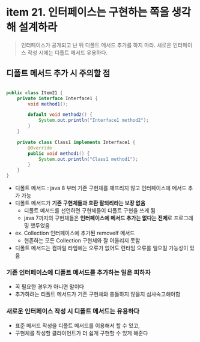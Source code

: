 # item 21. 인터페이스는 구현하는 쪽을 생각해 설계하라

> 인터페이스가 공개되고 난 뒤 디폴트 메서드 추가를 하지 마라. 새로운 인터페이스 작성 시에는 디폴트 메서드 유용하다.

## 디폴트 메서드 추가 시 주의할 점

```java

public class Item21 {
    private interface Interface1 {
        void method1();

        default void method2() {
            System.out.println("Interface1 method2");
        }
    }

    private class Class1 implements Interface1 {
        @Override
        public void method1() {
            System.out.println("Class1 method1");
        }
    }
}
```

- 디폴트 메서드 :  java 8 부터 기존 구현체를 깨뜨리지 않고 인터페이스에 메서드 추가 가능
- 디폴트 메서드가 **기존 구현체들과 호환 잘되리라는 보장 없음**
    - 디폴트 메서드를 선언하면 구현체들이 디폴트 구현을 쓰게 됨
    - java 7까지의 구현체들은 **인터페이스에 메서드 추가는 없다는 전제**로 프로그래밍 했두었음
- ex. Collection 인터페이스에 추가된 removeIf 메서드
    - 현존하는 모든 Collection 구현체와 잘 어울리지 못함
- 디폴트 메서드는 컴파일 타임에는 오류가 없어도 런타임 오류를 일으킬 가능성이 있음

### 기존 인터페이스에 디폴트 메서드를 추가하는 일은 피하자

- 꼭 필요한 경우가 아니면 말이다
- 추가하려는 티폴트 메서드가 기존 구현체와 충돌하지 않을지 심사숙고해야함

### 새로운 인터페이스 작성 시 디폴트 메서드는 유용하다

- 표준 메서드 작성을 디폴트 메서드를 이용해서 할 수 있고,
- 구현체를 작성할 클라이언트가 더 쉽게 구현할 수 있게 해준다 


